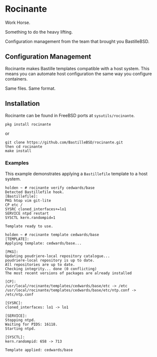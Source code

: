 # Rocinante

Work Horse.

Something to do the heavy lifting.

Configuration management from the team that brought you BastilleBSD.

## Configuration Management

Rocinante makes Bastille templates compatible with a host system. This means
you can automate host configuration the same way you configure containers.

Same files. Same format.

## Installation

Rocinante can be found in FreeBSD ports at `sysutils/rocinante`.
```
pkg install rocinante
```
or
```
git clone https://github.com/BastilleBSD/rocinante.git
then cd rocinante
make install
```

### Examples

This example demonstrates applying a `Bastillefile` template to a host system.

```
holden ~ # rocinante verify cedwards/base
Detected Bastillefile hook.
[Bastillefile]:
PKG htop vim git-lite
CP etc /
SYSRC cloned_interfaces+=lo1
SERVICE ntpd restart
SYSCTL kern.randompid=1

Template ready to use.
```

```
holden ~ # rocinante template cedwards/base
[TEMPLATE]:
Applying template: cedwards/base...

[PKG]:
Updating poudriere-local repository catalogue...
poudriere-local repository is up to date.
All repositories are up to date.
Checking integrity... done (0 conflicting)
The most recent versions of packages are already installed

[CP]:
/usr/local/rocinante/templates/cedwards/base/etc -> /etc
/usr/local/rocinante/templates/cedwards/base/etc/ntp.conf -> /etc/ntp.conf

[SYSRC]:
cloned_interfaces: lo1 -> lo1

[SERVICE]:
Stopping ntpd.
Waiting for PIDS: 16118.
Starting ntpd.

[SYSCTL]:
kern.randompid: 658 -> 713

Template applied: cedwards/base

```
